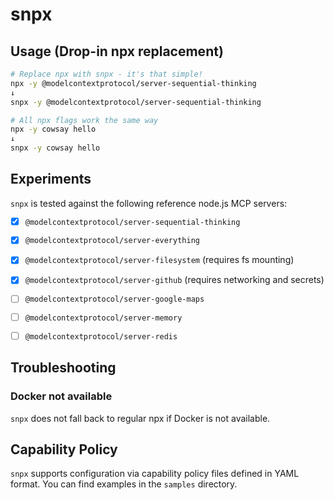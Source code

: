 # snpx

## Usage (Drop-in npx replacement)

```bash
# Replace npx with snpx - it's that simple!
npx -y @modelcontextprotocol/server-sequential-thinking
↓
snpx -y @modelcontextprotocol/server-sequential-thinking

# All npx flags work the same way
npx -y cowsay hello
↓  
snpx -y cowsay hello
```

## Experiments

`snpx` is tested against the following reference node.js MCP servers:

- [x] `@modelcontextprotocol/server-sequential-thinking`
- [x] `@modelcontextprotocol/server-everything`
- [x] `@modelcontextprotocol/server-filesystem` (requires fs mounting)
- [x] `@modelcontextprotocol/server-github` (requires networking and secrets)
- [ ] `@modelcontextprotocol/server-google-maps`
- [ ] `@modelcontextprotocol/server-memory`
- [ ] `@modelcontextprotocol/server-redis`


## Troubleshooting

### Docker not available

`snpx` does not fall back to regular npx if Docker is not available.

## Capability Policy

`snpx` supports configuration via capability policy files defined in YAML format. You can find examples in the `samples` directory.